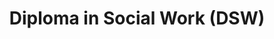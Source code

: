 ---
title: Diploma in Social Work (DSW)
category: "undergraduate-programme"
code_kl: KPT/JPS(R/762/4/0025)(MQA/FA8500)09/28
code_pg: 
intake: 24 Aug
note:
new_programme: false
---